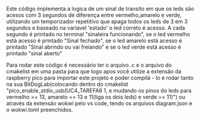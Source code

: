 Este código implementa a logica de um sinal de transito em que os leds são acesos com 3 segundos de diferença entre vermelho,amarelo e verde, utilizando um temporizador repetitivo que apaga todos os leds de 3 em 3 segundos e baseado na variavel 'estado' o led correto é acesso. A cada segundo é printado no terminal "sinaleira funcionando", se o led vermelho está acesso é printado "Sinal fechado", se o led amarelo está acesso é printado "Sinal abrindo ou vai freiando" e se o led verde está acesso é printado "sinal aberto"




Para rodar este código é necessário ter o arquivo .c e o arquivo do cmakelist em uma pasta para que logo apos você utilize a extensão da raspberry pico para importar este projeto e poder compilá - lo e rodar tanto na sua BitDogLab(colocando dentro do cmakelist "pico_enable_stdio_usb(UC4_TAREFA6 1, e mudando os pinos do leds para vermelho == 13, amarelo == 13 e 11(liga os dois leds) e verde == 11)") ou através da extensão wokwi pelo vs code, tendo os arquivos diagram.json  e o wokwi.toml preenchidos.